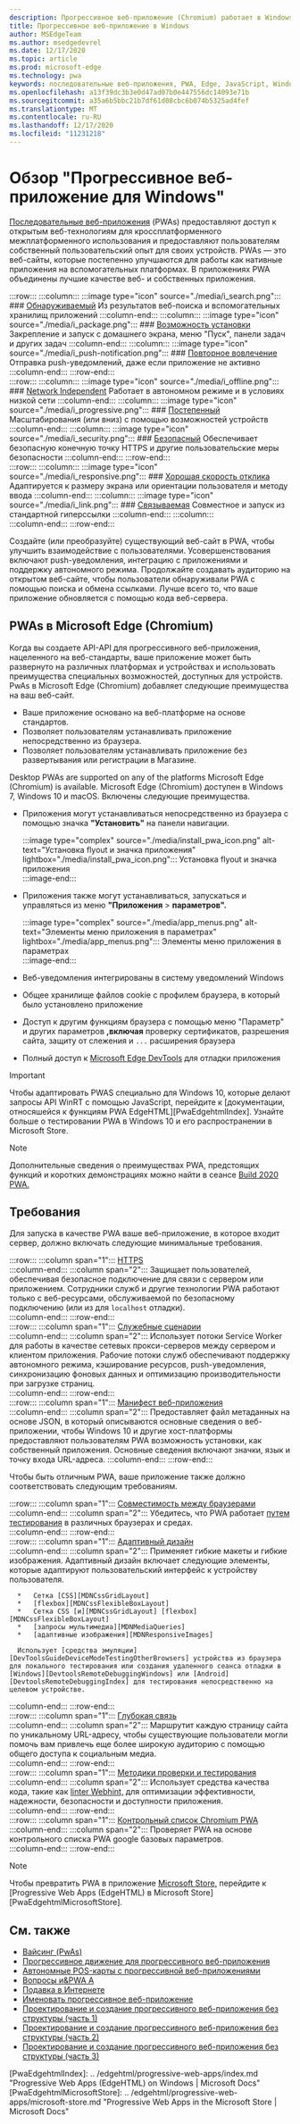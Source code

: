 ```yaml
---
description: Прогрессивное веб-приложение (Chromium) работает в Windows 10.  Вот все, что вам нужно знать как веб-разработчик.
title: Прогрессивное веб-приложение в Windows
author: MSEdgeTeam
ms.author: msedgedevrel
ms.date: 12/17/2020
ms.topic: article
ms.prod: microsoft-edge
ms.technology: pwa
keywords: последовательные веб-приложения, PWA, Edge, JavaScript, Windows, UWP, Microsoft Store
ms.openlocfilehash: a13f39dc3b3e0d47ad07b0e447556dc14093e71b
ms.sourcegitcommit: a35a6b5bbc21b7df61d08cbc6b074b5325ad4fef
ms.translationtype: MT
ms.contentlocale: ru-RU
ms.lasthandoff: 12/17/2020
ms.locfileid: "11231218"
---
```

# Обзор "Прогрессивное веб-приложение для Windows"  

[Последовательные веб-приложения][MDNApps] \(PWAs\) предоставляют доступ к открытым веб-технологиям для кроссплатформенного межплатформенного использования и предоставляют пользователям собственный пользовательский опыт для своих устройств.  PWAs — это [][AListApartUnderstandingProgressiveEnhancement] веб-сайты, которые постепенно улучшаются для работы как нативные приложения на вспомогательных платформах.  В приложениях PWA объединены лучшие качестве веб- и собственных приложения.  

:::row:::
    :::column:::
        :::image type="icon" source="./media/i_search.png":::
        ### [Обнаруживаемый][MDNPwaAdvantagesDiscoverable]
        Из результатов веб-поиска и вспомогательных хранилищ приложений
    :::column-end:::
    :::column:::
        :::image type="icon" source="./media/i_package.png":::
        ### [Возможность установки][MDNPwaAdvantagesInstallable]
        Закрепление и запуск с домашнего экрана, меню "Пуск", панели задач и других задач
    :::column-end:::
    :::column:::
        :::image type="icon" source="./media/i_push-notification.png":::
        ### [Повторное вовлечение][MDNPwaAdvantagesReEngageable]
        Отправка push-уведомлений, даже если приложение не активно
    :::column-end:::
:::row-end:::  
:::row:::
    :::column:::
        :::image type="icon" source="./media/i_offline.png":::
        ### [Network Independent][MDNPwaAdvantagesNetworkIndependent]
        Работает в автономном режиме и в условиях низкой сети
    :::column-end:::
    :::column:::
        :::image type="icon" source="./media/i_progressive.png":::
        ### [Постепенный][MDNPwaAdvantagesProgressive]
        Масштабирования (или вниз) с помощью возможностей устройств
    :::column-end:::
    :::column:::
        :::image type="icon" source="./media/i_security.png":::
        ### [Безопасный][MDNPwaAdvantagesSafe]
        Обеспечивает безопасную конечную точку HTTPS и другие пользовательские меры безопасности
    :::column-end:::
:::row-end:::  
:::row:::
    :::column:::
        :::image type="icon" source="./media/i_responsive.png":::
        ### [Хорошая скорость отклика][MDNPwaAdvantagesResponsive]
        Адаптируется к размеру экрана или ориентации пользователя и методу ввода
    :::column-end:::
    :::column:::
        :::image type="icon" source="./media/i_link.png":::
        ### [Связываемая][MDNPwaAdvantagesLinkable]
        Совместное и запуск из стандартной гиперссылки
    :::column-end:::
    :::column:::
        &nbsp;  
    :::column-end:::
:::row-end:::  


Создайте (или преобразуйте\) существующий веб-сайт в PWA, чтобы улучшить взаимодействие с пользователями.  Усовершенствования включают push-уведомления, интеграцию с приложениями и поддержку автономного режима.  Продолжайте создавать аудиторию на открытом веб-сайте, чтобы пользователи обнаруживали PWA с помощью поиска и обмена ссылками.  Лучше всего то, что ваше приложение обновляется с помощью кода веб-сервера.  

## PWAs в Microsoft Edge (Chromium)  

Когда вы создаете API-API для прогрессивного веб-приложения, нацеленного на веб-стандарты, ваше приложение может быть развернуто на различных платформах и устройствах и использовать преимущества специальных возможностей, доступных для устройств.  PwAs в Microsoft Edge \(Chromium\) добавляет следующие преимущества на ваш веб-сайт.  

*   Ваше приложение основано на веб-платформе на основе стандартов.  
*   Позволяет пользователям устанавливать приложение непосредственно из браузера.  
*   Позволяет пользователям устанавливать приложение без развертывания или регистрации в Магазине.  
    
Desktop PWAs are supported on any of the platforms Microsoft Edge \(Chromium\) is available. Microsoft Edge \(Chromium\) доступен в Windows 7, Windows 10 и macOS.  Включены следующие преимущества.  

*   Приложения могут устанавливаться непосредственно из браузера с помощью значка **"Установить"** на панели навигации.  
    
    :::image type="complex" source="./media/install_pwa_icon.png" alt-text="Установка flyout и значка приложения" lightbox="./media/install_pwa_icon.png":::
       Установка flyout и значка приложения  
    :::image-end:::  
    
*   Приложения также могут устанавливаться, запускаться и управляться из меню **"Приложения**  >  **параметров".**  
    
    :::image type="complex" source="./media/app_menus.png" alt-text="Элементы меню приложения в параметрах" lightbox="./media/app_menus.png":::
       Элементы меню приложения в параметрах  
    :::image-end:::  
    
*   Веб-уведомления интегрированы в систему уведомлений Windows  
*   Общее хранилище файлов cookie с профилем браузера, в который было установлено приложение  
*   Доступ к другим функциям браузера с помощью меню "Параметр" и других параметров **,включая** проверку сертификатов, разрешения сайта, защиту от слежения и `...` расширения браузера  
*   Полный доступ к [Microsoft Edge DevTools][DevtoolsProgressiveWebApps] для отладки приложения  
    
> [!IMPORTANT]
> Чтобы адаптировать PWAS специально для Windows 10, которые делают запросы API WinRT с помощью JavaScript, перейдите к [документации, относяшейся к функциям PWA EdgeHTML][PwaEdgehtmlIndex].  Узнайте больше о тестировании PWA в Windows 10 и его распространении в Microsoft Store.  

> [!NOTE]
> Дополнительные сведения о преимуществах PWA, предстоящих функций и коротких демонстрациях можно найти в сеансе [Build 2020 PWA.][BuildVideo] 

## Требования  

Для запуска в качестве PWA ваше веб-приложение, в которое входит сервер, должно включать следующие минимальные требования.  

:::row:::
   :::column span="1":::
      [HTTPS][WikiHttps]  
   :::column-end:::
   :::column span="2":::
      Защищает пользователей, обеспечивая безопасное подключение для связи с сервером или приложением.  Сотрудники служб и другие технологии PWA работают только с веб-ресурсами, обслуживаемой по безопасному подключению \(или из для `localhost` отладки\).  
   :::column-end:::
:::row-end:::  
:::row:::
   :::column span="1":::
      [Служебные сценарии][MDNServiceWorkerApi]  
   :::column-end:::
   :::column span="2":::
      Использует потоки Service Worker для работы в качестве сетевых прокси-серверов между сервером и клиентом приложения.  Рабочие потоки служб обеспечивают поддержку автономного режима, кэширование ресурсов, push-уведомления, синхронизацию фоновых данных и оптимизацию производительности при загрузке страниц.    
   :::column-end:::
:::row-end:::  
:::row:::
   :::column span="1":::
      [Манифест веб-приложения][MDNWebAppManifest]  
   :::column-end:::
   :::column span="2":::
      Предоставляет файл метаданных на основе JSON, в который описываются основные сведения о веб-приложении, чтобы Windows 10 и другие хост-платформы предоставляют пользователям PWA возможность установки, как собственный приложения.  Основные сведения включают значки, язык и точку входа URL-адреса. 
   :::column-end:::
:::row-end:::  

Чтобы быть отличным PWA, ваше приложение также должно соответствовать следующим требованиям.  

:::row:::
   :::column span="1":::
      [Совместимость между браузерами][MDNCrossBrowserTesting]  
   :::column-end:::
   :::column span="2":::
      Убедитесь, что PWA работает [путем тестирования][MicrosoftDeveloperEdgeToolsRemote] в различных браузерах и средах.  
   :::column-end:::
:::row-end:::  
:::row:::
   :::column span="1":::
      [Адаптивный дизайн][WikiResponsiveWebDesign]  
   :::column-end:::
   :::column span="2":::
      Применяет гибкие макеты и гибкие изображения.  Адаптивный дизайн включает следующие элементы, которые адаптируют пользовательский интерфейс к устройству пользователя.  
      
      *   Сетка [CSS][MDNCssGridLayout]  
      *   [flexbox][MDNCssFlexibleBoxLayout]  
      *   Сетка CSS [и][MDNCssGridLayout] [flexbox][MDNCssFlexibleBoxLayout]  
      *   [запросы мультимедиа][MDNMediaQueries]  
      *   [адаптивные изображения][MDNResponsiveImages]  
      
      Использует [средства эмуляции][DevToolsGuideDeviceModeTestingOtherBrowsers] устройства из браузера для локального тестирования или создания удаленного сеанса отладки в [Windows][DevtoolsRemoteDebuggingWindows] или [Android][DevtoolsRemoteDebuggingIndex] для тестирования непосредственно на целевом устройстве.
   :::column-end:::
:::row-end:::  
:::row:::
   :::column span="1":::
      [Глубокая связь][WikiDeepLinking]  
   :::column-end:::
   :::column span="2":::
      Маршрутит каждую страницу сайта по уникальному URL-адресу, чтобы существующие пользователи могли помочь вам привлечь еще более широкую аудиторию с помощью общего доступа к социальным медиа.  
   :::column-end:::
:::row-end:::  
:::row:::
   :::column span="1":::
      [Методики проверки и тестирования][Webhint]  
   :::column-end:::
   :::column span="2":::
      Использует средства качества кода, такие как [linter Webhint,][Webhint] для оптимизации эффективности, надежности, безопасности и доступности приложения.  
   :::column-end:::
:::row-end:::  
:::row:::
   :::column span="1":::
      [Контрольный список Chromium PWA][WebDevGoodPwaChecklist]  
   :::column-end:::
   :::column span="2":::
      Проверяет PWA на основе контрольного списка PWA google базовых параметров.  
   :::column-end:::
:::row-end:::  

> [!NOTE]
> Чтобы превратить PWA в приложение [Microsoft Store,][MicrosoftDeveloperStore] перейдите к [Progressive Web Apps (EdgeHTML) в Microsoft Store][PwaEdgehtmlMicrosoftStore].  
  
## См. также  

*   [Вайсинг (PwAs)][Davrous20191018MythBustingPwasNewEdgeEdition]  
*   [Прогрессивное движение для прогрессивного веб-приложения][CloudfourThinksProgressiveRoadmapYourWebApp]  
*   [Автономные POS-карты с прогрессивной веб-приложениями][MediumWebEdgeOfflinePostsProgressiveWebApps]  
*   [Вопросы и&PWA A][AaronGustafsonNotebookPwaQa]  
*   [Подавка в Интернете][JoretegBlogBettingWeb]  
*   [Именовать прогрессивное веб-приложение][Fberriman20170626NamingProgressiveWebApps]  
*   [Проектирование и создание прогрессивного веб-приложения без структуры (часть 1)][Smashingmagazine201907ProgressiveWebApplicationFrameworkPart1]  
*   [Проектирование и создание прогрессивного веб-приложения без структуры (часть 2)][Smashingmagazine201907ProgressiveWebApplicationFrameworkPart2]  
*   [Проектирование и создание прогрессивного веб-приложения без структуры (часть 3)][Smashingmagazine201907ProgressiveWebApplicationFrameworkPart3]  
    
<!-- links -->  

[DevtoolsRemoteDebuggingIndex]: ../devtools-guide-chromium/remote-debugging/index.md "Начало работы с удаленной отладой устройств с Android | Документы Майкрософт"  
[DevtoolsRemoteDebuggingWindows]: ../devtools-guide-chromium/remote-debugging/windows.md "Начало работы с удаленной отладки устройств с Windows 10 | Документы Майкрософт"  
[DevToolsGuideDeviceModeTestingOtherBrowsers]: ../devtools-guide-chromium/device-mode/testing-other-browsers.md "Эмуляция и тестирование других браузеров | Документы Майкрософт"  
[DevtoolsProgressiveWebApps]: ../devtools-guide-chromium/progressive-web-apps/index.md "Debug Progressive Web Apps | Документы Майкрософт"  
<!--[DevGuideWhatsNewEdgeHtml17]: ../dev-guide/whats-new/edgehtml-17.md "What's new in EdgeHTML 17 | Microsoft Docs"  -->  
<!--[DevGuideWhatsNewEdgeHtml14]: ../dev-guide/whats-new/edgehtml-14.md "What's New in EdgeHTML 14 | Microsoft Docs"  -->  
[PwaEdgehtmlIndex]: .. /edgehtml/progressive-web-apps/index.md "Progressive Web Apps (EdgeHTML) on Windows | Microsoft Docs"  
[PwaEdgehtmlMicrosoftStore]: .. /edgehtml/progressive-web-apps/microsoft-store.md "Progressive Web Apps in the Microsoft Store | Microsoft Docs"
<!--PwaEdgehtmlMicrosoftStoreCriteriaAutomaticSubmission]: ../progressive-web-apps/microsoft-store.md#criteria-for-automatic-submission "Criteria for automatic submission - Progressive Web Apps in the Microsoft Store"  -->  

[WindowsUWPControlsPatternTilesNotificationsWns]: /windows/uwp/controls-and-patterns/tiles-and-notifications-windows-push-notification-services--wns--overview.md "Обзор push-службы Notification Services Windows (WNS) | Документы Майкрософт"  
[WindowsUWPDesignDevicesDesigningTv]: /windows/uwp/design/devices/designing-for-tv.md "Проектирование для Xbox и телевизора | Документы Майкрософт"  
[WindowsUWPDesignDevicesIndex]: /windows/uwp/design/devices/index.md "Вопросы пользовательского интерфейса для устройств UWP | Документы Майкрософт"  
[WindowsUWPGetStartedGuide]: /windows/uwp/get-started/universal-application-platform-guide.md "Что такое приложение универсальной платформы Windows (UWP)? | Документы Майкрософт"  
[WindowsUWPLaunchResumeBackgroundTasks]: /windows/uwp/launch-resume/support-your-app-with-background-tasks.md "Поддержка приложения с помощью фоновых задач | Документы Майкрософт"  
[WindowsUWPPublishIndex]: /windows/uwp/publish/index.md "Публикация приложений и игр для Windows | Документы Майкрософт"  
[WindowsUWPPublishDeveloperAccount]: /windows/uwp/publish/opening-a-developer-account.md "Открытие учетной записи разработчика | Документы Майкрософт"  

[WindowsBlogsWelcomingPWAsEdgeWindows]: https://blogs.windows.com/msedgedev/2018/02/06/welcoming-progressive-web-apps-edge-windows-10/#56z7mJwKsykfbR4I.97 "Постепенное обновление веб-приложений в Microsoft Edge и Windows 10 — блоги о Windows"  
[MicrosoftDeveloperEdgePlatformStatusBackgroundSync]: https://developer.microsoft.com/microsoft-edge/platform/status/backgroundsyncapi "API фоновой синхронизации — состояние платформы Microsoft Edge"  
[MicrosoftDeveloperEdgePlatformStatusWebApplicationManifest]: https://developer.microsoft.com/microsoft-edge/platform/status/webapplicationmanifest "Манифест веб-приложения — состояние платформы Microsoft Edge"  
[MicrosoftDeveloperEdgeToolsRemote]: https://developer.microsoft.com/microsoft-edge/tools/remote "Мгновенное тестирование"  
[MicrosoftDeveloperWindowsMixedReality]: https://developer.microsoft.com/windows/mixed-reality "Смешанная реальность для разработчиков"  
[MicrosoftDeveloperWindowsSurfaceHub]: https://developer.microsoft.com/windows/surfacehub "Microsoft Surface Hub"  
[MicrosoftDeveloperStore]: https://developer.microsoft.com/store "Microsoft Developer Store"  
[MicrosoftEdge]: https://www.microsoft.com/edge "Загрузка нового браузера Microsoft Edge"  
[MicrosoftSupportWindowsFocusAssist]: https://support.microsoft.com/help/4026996/windows-10-turn-focus-assist-on-or-off "Включить или отключить фокус в Windows 10"  
[MicrosoftSupportWindowsNotificationSettings]: https://support.microsoft.com/help/4028678/windows-10-change-notification-settings "Изменение параметров уведомлений в Windows 10"  

[AaronGustafsonNotebookPwaQa]: https://www.aaron-gustafson.com/notebook/pwa-qa "Вопросы и&PWA A"  

[AListApartUnderstandingProgressiveEnhancement]: https://alistapart.com/article/understandingprogressiveenhancement "Understanding Progressive Enhancement - A List Apart"  

[MDNApps]: https://developer.mozilla.org/Apps/Progressive "apps | MDN"  
[MDNCache]: https://developer.mozilla.org/docs/Web/API/Cache "Кэш | MDN"  
[MDNCrossBrowserTesting]: https://developer.mozilla.org/docs/Learn/Tools_and_testing/Cross_browser_testing "Тестирование в разных браузерах | MDN"  
[MDNCssFlexibleBoxLayout]: https://developer.mozilla.org/docs/Web/CSS/CSS_Flexible_Box_Layout "Гибкий макет полей CSS | MDN"  
[MDNCssGridLayout]: https://developer.mozilla.org/docs/Web/CSS/CSS_Grid_Layout "Макет сетки CSS | MDN"  
[MDNFetchApi]: https://developer.mozilla.org/docs/Web/API/Fetch_API "API fetch | MDN"  
[MDNMediaQueries]: https://developer.mozilla.org/docs/Web/CSS/Media_Queries "Запросы мультимедиа | MDN"  
[MDNNotificationsApi]: https://developer.mozilla.org/docs/Web/API/Notifications_API "API уведомлений | MDN"  
[MDNPushApi]: https://developer.mozilla.org/docs/Web/API/Push_API "API Push | MDN"  
[MDNPwaAdvantagesDiscoverable]: https://developer.mozilla.org/docs/Web/Apps/Progressive/Advantages#Discoverable "Обнаруживаемые преимущества прогрессивного веб-приложения"  
[MDNPwaAdvantagesInstallable]: https://developer.mozilla.org/docs/Web/Apps/Progressive/Advantages#Installable "Installable — преимущества прогрессивного веб-приложения"  
[MDNPwaAdvantagesLinkable]: https://developer.mozilla.org/Apps/Progressive/Advantages#Linkable "Linkable — преимущества прогрессивного веб-приложения"  
[MDNPwaAdvantagesNetworkIndependent]: https://developer.mozilla.org/docs/Web/Apps/Progressive/Advantages#Network_independent "Независимо от сети — преимущества прогрессивного веб-приложения"  
[MDNPwaAdvantagesProgressive]: https://developer.mozilla.org/docs/Web/Apps/Progressive/Advantages#Progressive "Прогрессивное — преимущества прогрессивного веб-приложения"  
[MDNPwaAdvantagesReEngageable]: https://developer.mozilla.org/docs/Web/Apps/Progressive/Advantages#Re-engageable "Повторное вовлечение — преимущества прогрессивного веб-приложения"  
[MDNPwaAdvantagesResponsive]: https://developer.mozilla.org/Apps/Progressive/Advantages#Responsive "Адаптивный — преимущества прогрессивного веб-приложения"  
[MDNPwaAdvantagesSafe]: https://developer.mozilla.org/docs/Web/Apps/Progressive/Advantages#Safe "Безопасный — преимущества прогрессивного веб-приложения"  
[MDNResponsiveImages]: https://developer.mozilla.org/docs/Learn/HTML/Multimedia_and_embedding/Responsive_images "Адаптивные изображения | MDN"  
[MDNServiceWorkerApi]: https://developer.mozilla.org/docs/Web/API/Service_Worker_API "API рабочих служб | MDN"  
[MDNSyncManager]: https://developer.mozilla.org/docs/Web/API/SyncManager "SyncManager | MDN"  
[MDNWebAppManifest]: https://developer.mozilla.org/docs/Web/Manifest "Манифест веб-приложения | MDN"  

[BuildVideo]: https://www.youtube.com/watch?v=y4p_QHZtMKM "Видео по PWA"  

[CloudfourThinksProgressiveRoadmapYourWebApp]: https://cloudfour.com/thinks/a-progressive-roadmap-for-your-progressive-web-app "Прогрессивное движение для прогрессивного веб-приложения"  

[Davrous20191018MythBustingPwasNewEdgeEdition]: https://www.davrous.com/2019/10/18/myth-busting-pwas-the-new-edge-edition "Захиминг PWAs — новый выпуск Edge Edition"  

[Fberriman20170626NamingProgressiveWebApps]: https://fberriman.com/2017/06/26/naming-progressive-web-apps "Именовать прогрессивное веб-приложение"  

[JoretegBlogBettingWeb]: https://joreteg.com/blog/betting-on-the-web "Подавка в Интернете"  

[MediumWebEdgeOfflinePostsProgressiveWebApps]: https://medium.com/web-on-the-edge/offline-posts-with-progressive-web-apps-fc2dc4ad895 "Автономные POS-карты с прогрессивной веб-приложениями"  

[PWABuilder]: https://www.pwabuilder.com "PWABuilder"  

[Smashingmagazine201907ProgressiveWebApplicationFrameworkPart1]: https://www.smashingmagazine.com/2019/07/progressive-web-application-pwa-framework-part-1 "Проектирование и создание прогрессивного веб-приложения без структуры (часть 1)"  

[Smashingmagazine201907ProgressiveWebApplicationFrameworkPart2]: https://www.smashingmagazine.com/2019/07/progressive-web-application-pwa-framework-part-2 "Проектирование и создание прогрессивного веб-приложения без структуры (часть 2)"  

[Smashingmagazine201907ProgressiveWebApplicationFrameworkPart3]: https://www.smashingmagazine.com/2019/07/progressive-web-application-pwa-framework-part-3 "Проектирование и создание прогрессивного веб-приложения без структуры (часть 3)"  

[WebDevGoodPwaChecklist]: https://web.dev/pwa-checklist "Что делает хорошее прогрессивное веб-приложение? | web.dev"  

[Webhint]: https://webhint.io "webhint"  

[WikiDeepLinking]: https://en.wikipedia.org/wiki/Deep_linking "Глубокая связь — Википдия"  
[WikiHttps]: https://en.wikipedia.org/wiki/HTTPS "HTTPS — Википедия"  
[WikiResponsiveWebDesign]: https://en.wikipedia.org/wiki/Responsive_web_design "Адаптивный веб-дизайн — Википедия"  
